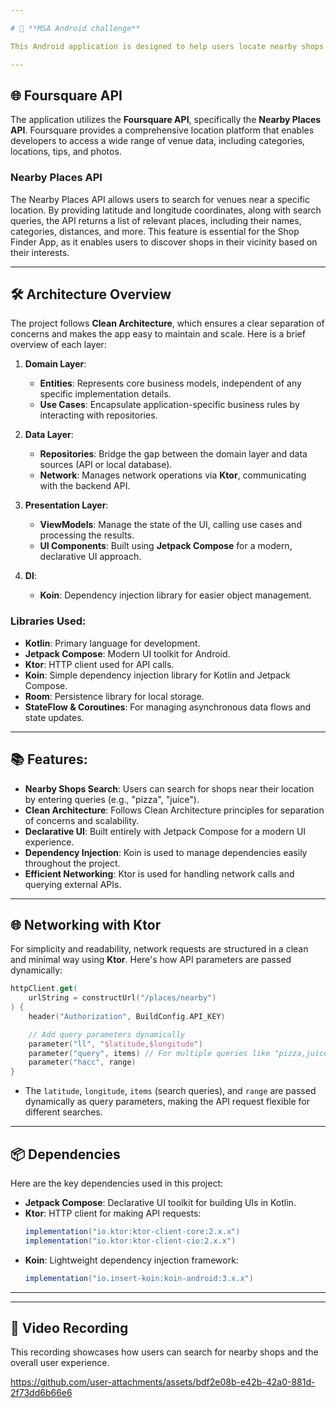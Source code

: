 ```yaml
---

# 📱 **MSA Android challenge**

This Android application is designed to help users locate nearby shops at a hackathon based on specific search queries like pizza, juice, and more. The app is built using **Kotlin** and **Jetpack Compose**, with a focus on **Clean Architecture**. It utilizes **Koin** for dependency injection, **Ktor** for networking.

---
```


## 🌐 **Foursquare API**

The application utilizes the **Foursquare API**, specifically the **Nearby Places API**. Foursquare provides a comprehensive location platform that enables developers to access a wide range of venue data, including categories, locations, tips, and photos. 

### **Nearby Places API**
The Nearby Places API allows users to search for venues near a specific location. By providing latitude and longitude coordinates, along with search queries, the API returns a list of relevant places, including their names, categories, distances, and more. This feature is essential for the Shop Finder App, as it enables users to discover shops in their vicinity based on their interests.

---

## 🛠 **Architecture Overview**

The project follows **Clean Architecture**, which ensures a clear separation of concerns and makes the app easy to maintain and scale. Here is a brief overview of each layer:

1. **Domain Layer**:
   - **Entities**: Represents core business models, independent of any specific implementation details.
   - **Use Cases**: Encapsulate application-specific business rules by interacting with repositories.

2. **Data Layer**:
   - **Repositories**: Bridge the gap between the domain layer and data sources (API or local database).
   - **Network**: Manages network operations via **Ktor**, communicating with the backend API.

3. **Presentation Layer**:
   - **ViewModels**: Manage the state of the UI, calling use cases and processing the results.
   - **UI Components**: Built using **Jetpack Compose** for a modern, declarative UI approach.
     
4. **DI**:
   - **Koin**: Dependency injection library for easier object management.

### **Libraries Used**:
- **Kotlin**: Primary language for development.
- **Jetpack Compose**: Modern UI toolkit for Android.
- **Ktor**: HTTP client used for API calls.
- **Koin**: Simple dependency injection library for Kotlin and Jetpack Compose.
- **Room**: Persistence library for local storage.
- **StateFlow & Coroutines**: For managing asynchronous data flows and state updates.

---

## 📚 **Features**:
- **Nearby Shops Search**: Users can search for shops near their location by entering queries (e.g., "pizza", "juice").
- **Clean Architecture**: Follows Clean Architecture principles for separation of concerns and scalability.
- **Declarative UI**: Built entirely with Jetpack Compose for a modern UI experience.
- **Dependency Injection**: Koin is used to manage dependencies easily throughout the project.
- **Efficient Networking**: Ktor is used for handling network calls and querying external APIs.

---

## 🌐 **Networking with Ktor**

For simplicity and readability, network requests are structured in a clean and minimal way using **Ktor**. Here's how API parameters are passed dynamically:

```kotlin
httpClient.get(
    urlString = constructUrl("/places/nearby")
) {
    header("Authorization", BuildConfig.API_KEY)

    // Add query parameters dynamically
    parameter("ll", "$latitude,$longitude")
    parameter("query", items) // For multiple queries like "pizza,juice"
    parameter("hacc", range)
}
```

- The `latitude`, `longitude`, `items` (search queries), and `range` are passed dynamically as query parameters, making the API request flexible for different searches.

---

## 📦 **Dependencies**

Here are the key dependencies used in this project:

- **Jetpack Compose**: Declarative UI toolkit for building UIs in Kotlin.
- **Ktor**: HTTP client for making API requests:
  ```gradle
  implementation("io.ktor:ktor-client-core:2.x.x")
  implementation("io.ktor:ktor-client-cio:2.x.x")
  ```
- **Koin**: Lightweight dependency injection framework:
  ```gradle
  implementation("io.insert-koin:koin-android:3.x.x")
  ```

---

---

## 🎥 **Video Recording**

This recording showcases how users can search for nearby shops and the overall user experience.

https://github.com/user-attachments/assets/bdf2e08b-e42b-42a0-881d-2f73dd6b66e6

